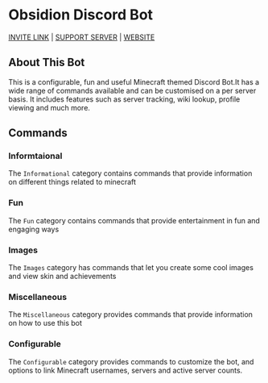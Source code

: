 # Obsidion Discord Bot

[INVITE LINK](https://discordapp.com/oauth2/authorize?client_id=691589447074054224&scope=bot&permissions=314448) | [SUPPORT SERVER](https://discord.gg/fWxtKFVmaW) | [WEBSITE](https://obsidion-dev.com)

## About This Bot

This is a configurable, fun and useful Minecraft themed Discord Bot.It has a wide range of commands available and can be customised on a per server basis. It includes features such as server tracking, wiki lookup, profile viewing and much more.

## Commands

### Informtaional

The `Informational` category contains commands that provide information on different things related to minecraft

### Fun

The `Fun` category contains commands that provide entertainment in fun and engaging ways

### Images

The `Images` category has commands that let you create some cool images and view skin and achievements

### Miscellaneous

The `Miscellaneous` category provides commands that provide information on how to use this bot

### Configurable

The `Configurable` category provides commands to customize the bot, and options to link Minecraft usernames, servers and active server counts.
